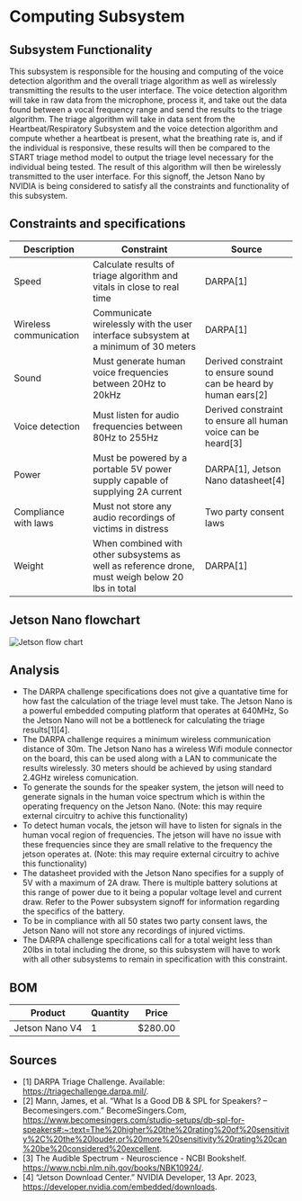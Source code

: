 # Computing Subsystem 
## Subsystem Functionality
This subsystem is responsible for the housing and computing of the voice detection algorithm and the overall triage algorithm as well as wirelessly transmitting the results to the user interface. The voice detection algorithm will take in raw data from the microphone, process it, and take out the data found between a vocal frequency range and send the results to the triage algorithm. The triage algorithm will take in data sent from the Heartbeat/Respiratory Subsystem and the voice detection algorithm and compute whether a heartbeat is present, what the breathing rate is, and if the individual is responsive, these results will then be compared to the START triage method model to output the triage level necessary for the individual being tested. The result of this algorithm will then be wirelessly transmitted to the user interface. For this signoff, the Jetson Nano by NVIDIA is being considered to satisfy all the constraints and functionality of this subsystem.
## Constraints and specifications
| Description | Constraint | Source |
|-------------|------------|--------|
| Speed | Calculate results of triage algorithm and vitals in close to real time | DARPA[1] |
| Wireless communication | Communicate wirelessly with the user interface subsystem at a minimum of 30 meters | DARPA[1] |
| Sound | Must generate human voice frequencies between 20Hz to 20kHz | Derived constraint to ensure sound can be heard by human ears[2] |
| Voice detection | Must listen for audio frequencies between 80Hz to 255Hz | Derived constraint to ensure all human voice can be heard[3] |
| Power | Must be powered by a portable 5V power supply capable of supplying 2A current | DARPA[1], Jetson Nano datasheet[4] |
| Compliance with laws | 	Must not store any audio recordings of victims in distress | Two party consent laws |
| Weight | When combined with other subsystems as well as reference drone, must weigh below 20 lbs in total | DARPA[1] |
## Jetson Nano flowchart
![Jetson flow chart](https://user-images.githubusercontent.com/60167425/232330518-f4a37d9c-8a62-42da-84e8-18ca2963f8d6.png)
## Analysis
+ The DARPA challenge specifications does not give a quantative time for how fast the calculation of the triage level must take. 
The Jetson Nano is a powerful embedded computing platform that operates at 640MHz, So the Jetson Nano will not be a bottleneck for calculating the triage results[1][4].
+ The DARPA challenge requires a minimum wireless communication distance of 30m. The Jetson Nano has a wireless Wifi module connector on the board, this can be used
along with a LAN to communicate the results wirelessly. 30 meters should be achieved by using standard 2.4GHz wireless comunication.
+ To generate the sounds for the speaker system, the jetson will need to generate signals in the human voice spectrum which is within the operating frequency on the Jetson Nano. (Note: this may require external circuitry to achive this functionality)
+ To detect human vocals, the jetson will have to listen for signals in the human vocal region of frequencies. The jetson will have no issue with these frequencies since
they are small relative to the frequency the jetson operates at. (Note: this may require external circuitry to achive this functionality)
+ The datasheet provided with the Jetson Nano specifies for a supply of 5V with a maximum of 2A draw. There is multiple battery solutions at this range of power due to it being
a popular voltage level and current draw. Refer to the Power subsystem signoff for information regarding the specifics of the battery.
+ To be in compliance with all 50 states two party consent laws, the Jetson Nano will not store any recordings of injured victims.
+ The DARPA challenge specifications call for a total weight less than 20lbs in total including the drone, so this subsystem will have to work with all other subsystems to
remain in specification with this constraint.

## BOM
| Product | Quantity | Price |
|-------------|------------|--------|
| Jetson Nano V4 | 1 | $280.00 |

## Sources

+ [1] DARPA Triage Challenge. Available: https://triagechallenge.darpa.mil/.
+ [2] Mann, James, et al. “What Is a Good DB &amp; SPL for Speakers? – Becomesingers.com.” BecomeSingers.Com, https://www.becomesingers.com/studio-setups/db-spl-for-speakers#:~:text=The%20higher%20the%20rating%20of%20sensitivity%2C%20the%20louder,or%20more%20sensitivity%20rating%20can%20be%20considered%20excellent. 
+ [3] The Audible Spectrum - Neuroscience - NCBI Bookshelf. https://www.ncbi.nlm.nih.gov/books/NBK10924/. 
+ [4] “Jetson Download Center.” NVIDIA Developer, 13 Apr. 2023, https://developer.nvidia.com/embedded/downloads. 

